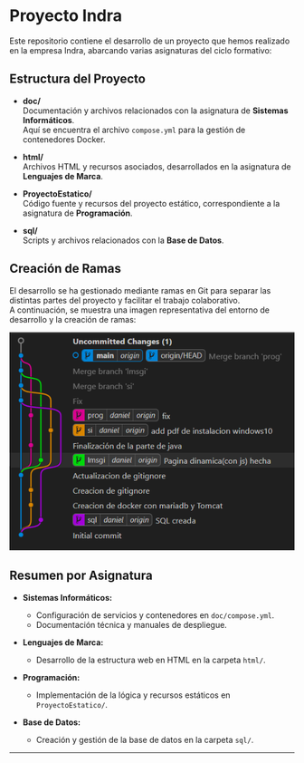 # Proyecto Indra

Este repositorio contiene el desarrollo de un proyecto que hemos realizado en la empresa Indra, abarcando varias asignaturas del ciclo formativo:

## Estructura del Proyecto

- **doc/**  
  Documentación y archivos relacionados con la asignatura de **Sistemas Informáticos**.  
  Aquí se encuentra el archivo `compose.yml` para la gestión de contenedores Docker.

- **html/**  
  Archivos HTML y recursos asociados, desarrollados en la asignatura de **Lenguajes de Marca**.

- **ProyectoEstatico/**  
  Código fuente y recursos del proyecto estático, correspondiente a la asignatura de **Programación**.

- **sql/**  
  Scripts y archivos relacionados con la **Base de Datos**.

## Creación de Ramas

El desarrollo se ha gestionado mediante ramas en Git para separar las distintas partes del proyecto y facilitar el trabajo colaborativo.  
A continuación, se muestra una imagen representativa del entorno de desarrollo y la creación de ramas:

![Creación de ramas en entorno de desarrollo](grafo_ramas_git.jpg)

## Resumen por Asignatura

- **Sistemas Informáticos:**  
  - Configuración de servicios y contenedores en `doc/compose.yml`.
  - Documentación técnica y manuales de despliegue.

- **Lenguajes de Marca:**  
  - Desarrollo de la estructura web en HTML en la carpeta `html/`.

- **Programación:**  
  - Implementación de la lógica y recursos estáticos en `ProyectoEstatico/`.

- **Base de Datos:**  
  - Creación y gestión de la base de datos en la carpeta `sql/`.

---


